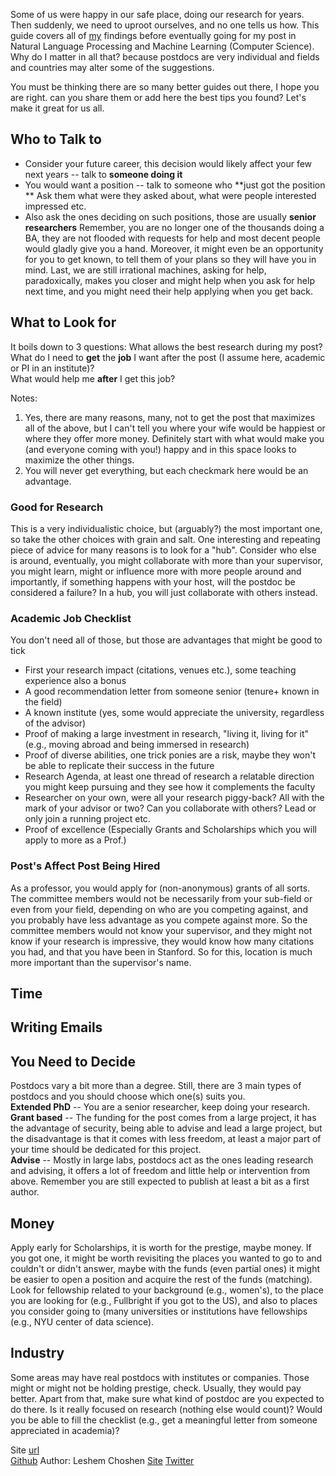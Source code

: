<!-- # Ways to sieve through new papers and look for related ones -->

Some of us were happy in our safe place, doing our research for years. Then suddenly, we need to uproot ourselves, and no one tells us how.
This guide covers all of [my](https://ktilana.wixsite.com/leshem-choshen) findings before eventually going for my post in Natural Language Processing and Machine Learning (Computer Science). Why do I matter in all that? because postdocs are very individual and fields and countries may alter some of the suggestions.

You must be thinking there are so many better guides out there, I hope you are right. can you share them or add here the best tips you found? Let's make it great for us all.

## Who to Talk to
- Consider your future career, this decision would likely affect your few next years -- talk to **someone doing it**
- You would want a position -- talk to someone who **just got the position **
Ask them what were they asked about, what were people interested impressed etc.
- Also ask the ones deciding on such positions, those are usually **senior researchers**
Remember, you are no longer one of the thousands doing a BA, they are not flooded with requests for help and most decent people would gladly give you a hand. Moreover, it might even be an opportunity for you to get known, to tell them of your plans so they will have you in mind. Last, we are still irrational machines, asking for help, paradoxically, makes you closer and might help when you ask for help next time, and you might need their help applying when you get back.

## What to Look for
It boils down to 3 questions: 
What allows the best research during my post?  
What do I need to **get** the **job** I want after the post (I assume here, academic or PI in an institute)?  
What would help me **after** I get this job?  

Notes:
1. Yes, there are many reasons, many, not to get the post that maximizes all of the above, but I can't tell you where your wife would be happiest or where they offer more money. Definitely start with what would make you (and everyone coming with you!) happy and in this space looks to maximize the other things.
1. You will never get everything, but each checkmark here would be an advantage.
### Good for Research
This is a very individualistic choice, but (arguably?) the most important one, so take the other choices with grain and salt.
One interesting and repeating piece of advice for many reasons is to look for a "hub". Consider who else is around, eventually, you might collaborate with more than your supervisor, you might learn, might or influence more with more people around and importantly, if something happens with your host, will the postdoc be considered a failure? In a hub, you will just collaborate with others instead.
### Academic Job Checklist
You don't need all of those, but those are advantages that might be good to tick
- First your research impact (citations, venues etc.), some teaching experience also a bonus  
- A good recommendation letter from someone senior (tenure+ known in the field)  
- A known institute (yes, some would appreciate the university, regardless of the advisor)  
- Proof of making a large investment in research, "living it, living for it" (e.g., moving abroad and being immersed in research)  
- Proof of diverse abilities, one trick ponies are a risk, maybe they won't be able to replicate their success in the future  
- Research Agenda, at least one thread of research a relatable direction you might keep pursuing and they see how it complements the faculty  
- Researcher on your own, were all your research piggy-back? All with the mark of your advisor or two? Can you collaborate with others? Lead or only join a running project etc.  
- Proof of excellence (Especially Grants and Scholarships which you will apply to more as a Prof.)  

### Post's Affect Post Being Hired
As a professor, you would apply for (non-anonymous) grants of all sorts. The committee members would not be necessarily from your sub-field or even from your field, depending on who are you competing against, and you probably have less advantage as you compete against more. So the committee members would not know your supervisor, and they might not know if your research is impressive, they would know how many citations you had, and that you have been in Stanford. So for this, location is much more important than the supervisor's name.
## Time

## Writing Emails

## You Need to Decide
Postdocs vary a bit more than a degree. Still, there are 3 main types of postdocs and you should choose which one(s) suits you.  
**Extended PhD** -- You are a senior researcher, keep doing your research.  
**Grant based** -- The funding for the post comes from a large project, it has the advantage of security, being able to advise and lead a large project, but the disadvantage is that it comes with less freedom, at least a major part of your time should be dedicated for this project.  
**Advise** -- Mostly in large labs, postdocs act as the ones leading research and advising, it offers a lot of freedom and little help or intervention from above. Remember you are still expected to publish at least a bit as a first author.  

## Money
Apply early for Scholarships, it is worth for the prestige, maybe money. If you got one, it might be worth revisiting the places you wanted to go to and couldn't or didn't answer, maybe with the funds (even partial ones) it might be easier to open a position and acquire the rest of the funds (matching).
Look for fellowship related to your background (e.g., women's), to the place you are looking for (e.g., Fullbright if you got to the US), and also to places you consider going to (many universities or institutions have fellowships (e.g., NYU center of data science).
## Industry
Some areas may have real postdocs with institutes or companies. Those might or might not be holding prestige, check. Usually, they would pay better. Apart from that, make sure what kind of postdoc are you expected to do there. Is it really focused on research (nothing else would count)? Would you be able to fill the checklist (e.g., get a meaningful letter from someone appreciated in academia)?


Site [url](https://borgr.github.io/post/)  
[Github](https://github.com/borgr/post/)
Author: Leshem Choshen [Site](https://ktilana.wixsite.com/leshem-choshen) [Twitter](https://twitter.com/LChoshen)
